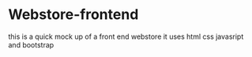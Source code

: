 # Webstore-frontend

this is a quick mock up of a front end webstore 
it uses html css javasript and bootstrap

